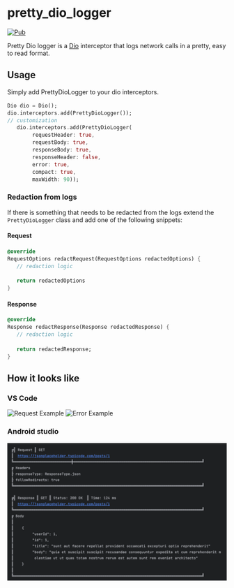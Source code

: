 # pretty_dio_logger

[![Pub](https://img.shields.io/pub/v/pretty_dio_logger.svg)](https://pub.dev/packages/pretty_dio_logger)

Pretty Dio logger is a [Dio](https://pub.dev/packages/dio) interceptor that logs network calls in a pretty, easy to read format.


## Usage

Simply add PrettyDioLogger to your dio interceptors.

```Dart
Dio dio = Dio();
dio.interceptors.add(PrettyDioLogger());
// customization
   dio.interceptors.add(PrettyDioLogger(
        requestHeader: true,
        requestBody: true,
        responseBody: true,
        responseHeader: false,
        error: true,
        compact: true,
        maxWidth: 90));
```

### Redaction from logs

If there is something that needs to be redacted from the logs extend the `PrettyDioLogger` class and add one of the following snippets:

#### Request
```dart
@override
RequestOptions redactRequest(RequestOptions redactedOptions) {
   // redaction logic

   return redactedOptions
}
```

#### Response
```dart
@override
Response redactResponse(Response redactedResponse) {
   // redaction logic

   return redactedResponse;
}
```

## How it looks like

### VS Code

![Request Example](https://github.com/Milad-Akarie/pretty_dio_logger/blob/master/images/request_log_vscode.png?raw=true 'Request Example')
![Error Example](https://github.com/Milad-Akarie/pretty_dio_logger/blob/master/images/error_log_vscode.png?raw=true 'Error Example')

### Android studio

![Response Example](https://github.com/Milad-Akarie/pretty_dio_logger/blob/master/images/response_log_android_studio.png?raw=true 'Response Example')
